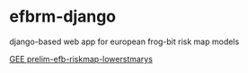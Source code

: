 # efbrm-django
django-based web app for european frog-bit risk map models

[GEE prelim-efb-riskmap-lowerstmarys](https://louisjochems.users.earthengine.app/view/prelim-efb-riskmap-lowerstmarys)
